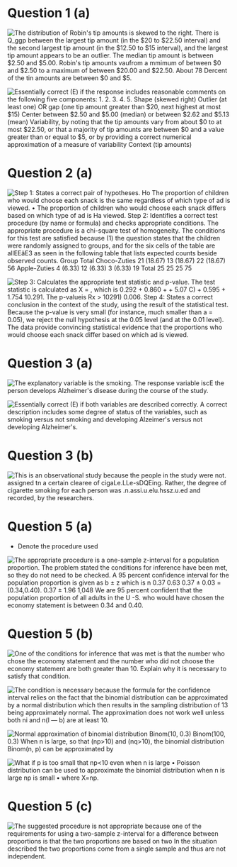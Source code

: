 # Question 1 (a)

 ![The distribution of Robin's tip amounts is skewed to the right.
 There is Q\_ggp between the largest tip amount (in the $20 to $22.50
 interval) and the second largest tip amount (in the $12.50 to $15
 interval), and the largest tip amount appears to be an outlier. The
 median tip amount is between $2.50 and $5.00. Robin's tip amounts
 vaufrom a mmimum of between $0 and $2.50 to a maximum of between
 $20.00 and $22.50. About 78 Dercent of the tin amounts are between $0
 and $5. ](./media/image445.png)
 
 ![Essentially correct (E) if the response includes reasonable comments
 on the following five components: 1. 2. 3. 4. 5. Shape (skewed right)
 Outlier (at least one) OR gap (one tip amount greater than $20, next
 highest at most $15) Center between $2.50 and $5.00 (median) or
 between $2.62 and $5.13 (mean) Variability, by noting that the tip
 amounts vary from about $0 to at most $22.50, or that a majority of
 tip amounts are between $0 and a value greater than or equal to $5, or
 by providing a correct numerical approximation of a measure of
 variability Context (tip amounts) ](./media/image446.png)

# Question 2 (a)

 ![Step 1: States a correct pair of hypotheses. Ho The proportion of
 children who would choose each snack is the same regardless of which
 type of ad is viewed. • The proportion of children who would choose
 each snack differs based on which type of ad is Ha viewed. Step 2:
 Identifies a correct test procedure (by name or formula) and checks
 appropriate conditions. The appropriate procedure is a chi-square test
 of homogeneity. The conditions for this test are satisfied because (1)
 the question states that the children were randomly assigned to
 groups, and for the six cells of the table are allEEäE3 as seen in the
 following table that lists expected counts beside observed counts.
 Group Total Choco-Zuties 21 (18.67) 13 (18.67) 22 (18.67) 56
 Apple-Zuties 4 (6.33) 12 (6.33) 3 (6.33) 19 Total 25 25 25 75
 ](./media/image447.png)
 
 ![Step 3: Calculates the appropriate test statistic and p-value. The
 test statistic is calculated as X = , which is 0.292 + 0.860 + + 5.07
 C) + 0.595 + 1.754 10.291. The p-valueis Rx \> 10291) 0.006. Step 4:
 States a correct conclusion in the context of the study, using the
 result of the statistical test. Because the p-value is very small (for
 instance, much smaller than a = 0.05), we reject the null hypothesis
 at the 0.05 level (and at the 0.01 level). The data provide convincing
 statistical evidence that the proportions who would choose each snack
 differ based on which ad is viewed. ](./media/image448.png)

# Question 3 (a)

 ![The explanatory variable is the smoking. The response variable iscE
 the person develops Alzheimer's disease during the course of the
 study. ](./media/image449.png)
 
 ![Essentially correct (E) if both variables are described correctly. A
 correct description includes some degree of status of the variables,
 such as smoking versus not smoking and developing Alzeimer's versus
 not developing Alzheimer's. ](./media/image450.png)

# Question 3 (b)

 ![This is an observational study because the people in the study were
 not. assigned tn a certain clearee of cigaLe.LLe-sDQEing. Rather, the
 degree of cigarette smoking for each person was
 .n.assi.u.elu.hssz.u.ed and recorded, by the researchers.
 ](./media/image451.png)

# Question 5 (a)

  -  Denote the procedure used

 ![The appropriate procedure is a one-sample z-interval for a
 population proportion. The problem stated the conditions for inference
 have been met, so they do not need to be checked. A 95 percent
 confidence interval for the population proportion is given as b ± z
 which is n 0.37 0.63 0.37 ± 0.03 = (0.34,0.40). 0.37 ± 1.96 1,048 We
 are 95 percent confident that the population proportion of all adults
 in the U -S. who would have chosen the economy statement is between
 0.34 and 0.40. ](./media/image452.png)

# Question 5 (b)

 ![One of the conditions for inference that was met is that the number
 who chose the economy statement and the number who did not choose the
 economy statement are both greater than 10. Explain why it is
 necessary to satisfy that condition. ](./media/image453.png)
 
 ![The condition is necessary because the formula for the confidence
 interval relies on the fact that the binomial distribution can be
 approximated by a normal distribution which then results in the
 sampling distribution of 13 being approximately normal. The
 approximation does not work well unless both ni and n(l — b) are at
 least 10. ](./media/image454.png)
 
 ![Normal approximation of binomial distribution Binom(10, 0.3)
 Binom(100, 0.3) When n is large, so that (np\>10) and (nq\>10), the
 binomial distribution Binom(n, p) can be approximated by
 ](./media/image455.png)
 
 ![What if p is too small that np<10 even when n is large • Poisson
 distribution can be used to approximate the binomial distribution when
 n is large np is small • where X=np. ](./media/image456.png)

# Question 5 (c)

 ![The suggested procedure is not appropriate because one of the
 requirements for using a two-sample z-interval for a difference
 between proportions is that the two proportions are based on two In
 the situation described the two proportions come from a single sample
 and thus are not independent. ](./media/image457.png)